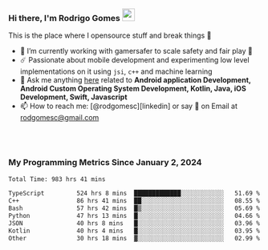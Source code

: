 
### Hi there, I'm Rodrigo Gomes <img src="https://media.giphy.com/media/hvRJCLFzcasrR4ia7z/giphy.gif" width="25px">
This is the place where I opensource stuff and break things 🤣
- 🔭 I’m currently working with gamersafer to scale safety and fair play 💜
- ☄️ Passionate about mobile development and experimenting low level implementations on it using `jsi`, `c++` and machine learning
- 💬 Ask me anything [here](https://github.com/rodgomesc/rodgomesc/issues) related to <b>Android application Development, Android Custom Operating System Development, Kotlin, Java, iOS Development, Swift, Javascript</b>
- 📫 How to reach me: [@rodgomesc][linkedin] or say 👋 on Email at [rodgomesc@gmail.com](mailto:rodgomesc@gmail.com)


<br/>

<!-- 
<picture>
  <img src="/github-metrics.svg" alt="Metrics">
</picture>
-->

</br>

### My Programming Metrics Since January 2, 2024 


<!--START_SECTION:waka-->

```txt
Total Time: 983 hrs 41 mins

TypeScript         524 hrs 8 mins  █████████████░░░░░░░░░░░░   51.69 %
C++                86 hrs 41 mins  ██░░░░░░░░░░░░░░░░░░░░░░░   08.55 %
Bash               57 hrs 42 mins  █▒░░░░░░░░░░░░░░░░░░░░░░░   05.69 %
Python             47 hrs 13 mins  █░░░░░░░░░░░░░░░░░░░░░░░░   04.66 %
JSON               40 hrs 8 mins   █░░░░░░░░░░░░░░░░░░░░░░░░   03.96 %
Kotlin             40 hrs 4 mins   █░░░░░░░░░░░░░░░░░░░░░░░░   03.95 %
Other              30 hrs 18 mins  ▓░░░░░░░░░░░░░░░░░░░░░░░░   02.99 %
```

<!--END_SECTION:waka-->

